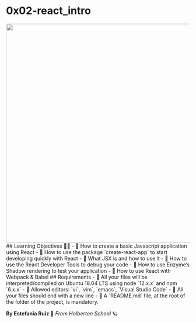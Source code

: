 ﻿# 0x02-react_intro
<img src="https://www.varianceinfotech.com/assets/front/images/banner-images/reactjs-banner-image.png" width = 600px length = 300px>
## Learning Objectives 📖🧠
- 🎯 How to create a basic Javascript application using React
- 🎯 How to use the package `create-react-app` to start developing quickly with React
- 🎯 What JSX is and how to use it
- 🎯 How to use the React Developer Tools to debug your code
- 🎯 How to use Enzyme’s Shadow rendering to test your application
- 🎯 How to use React with Webpack & Babel
## Requirements
- 🚩 All your files will be interpreted/compiled on Ubuntu 18.04 LTS using node `12.x.x` and npm `6.x.x`
- 🚩 Allowed editors: `vi`, `vim`, `emacs`, `Visual Studio Code`
- 🚩 All your files should end with a new line
- 🚩 A `README.md` file, at the root of the folder of the project, is mandatory.

**By Estefania Ruiz** 🦌 *From Holberton School* 🪐